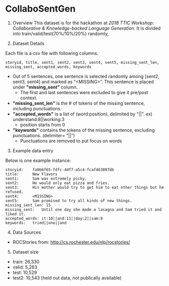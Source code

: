 # CollaboSentGen

1. Overview
This dataset is for the hackathon at <em>2018 TTIC Workshop: Collaborative & Knowledge-backed Language Generation</em>. 
It is divided into train/valid/test(70%/10%/20%) randomly,

2. Dataset Details

Each file is a csv file with following columns.

```storyid, title, sent1, sent2, sent3, sent4, sent5, missing_sent_len, missing_sent, accepted_words, keywords```

- Out of 5 sentences, one sentence is selected randomly among [sent2, sent3, sent4] and marked as “\<MISSING\>”. This sentence is placed under <strong>"missing_sent”</strong> column. 
	- The first and last sentences were excluded to give it pre/post context. 
- <strong>"missing_sent_len"</strong> is the # of tokens of the missing sentence, including punctuations. 
- <strong>"accepted_words"</strong> is a list of (word:position), delimited by "||". ex) understand:8||working:3
	- position starts from 0
- <strong>"keywords"</strong> contains the tokens of the missing sentence, excluding punctuations. (delimiter= “||”)
	- Punctuations are removed to put focus on words
 


3. Example data entry

Below is one example instance:

```
storyid:	fa0b6f65-fdfc-4df7-a5c4-fcaf463097db
title:		New Flavors
sent1:		Sam was extremely picky.
sent2:		He would only eat pizza and fries.
sent3:		His mother would try to get him to eat other things but he refused.
sent4:		<MISSING>
sent5:		Sam promised to try all kinds of new things.
missing_sent_len: 15
missing_sent:	Until one day she made a lasagna and Sam tried it and liked it.
accepted_words:	it:10||and:11||day:2||sam:8
keywords:	tried||one||and
```


4. Data Sources
* ROCStories from: http://cs.rochester.edu/nlp/rocstories/


5. Dataset size
* train:  26,330
* valid:   5,263
* test:   10,529
* test2:  10,543 (held out data, not publically available)
